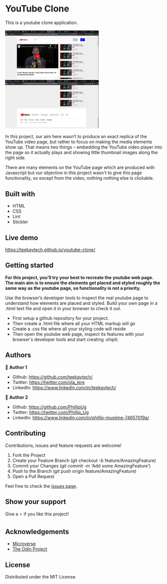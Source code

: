 # YouTube Clone
This is a youtube clone application.
<br>
<br>
<img src="assets/screen.jpg" width="300">
<img src="assets/screen2.jpg" width="300">

In this project, our aim here wasn’t to produce an exact replica of the YouTube video page, but rather to focus on making the media elements show up. That means two things – embedding the YouTube video player into the page so it actually plays and showing little thumbnail images along the right side.

There are many elements on the YouTube page which are produced with Javascript but our objective in this project wasn't to give this page functionality, so except from the video, nothing nothing else is clickable.

## Built with
  * HTML
  * CSS
  * Lint
  * Stickler

## Live demo
https://teekaytech.github.io/youtube-clone/

## Getting started
**For this project, you’ll try your best to recreate the youtube web page. The main aim is to ensure the elements get placed and styled roughly the same way as the youtube page, so functionality is not a priority.**

Use the browser’s developer tools to inspect the real youtube page to understand how elements are placed and styled. 
Build your own page in a .html text file and open it in your browser to check it out.
  - First setup a github repository for your project.
  - Then create a .html file where all your HTML markup will go
  - Create a .css file where all your styling code will reside
  - Then open the youtube web page, inspect its features with your browser's developer tools and start creating  :shipit:

## Authors
 :bust_in_silhouette: **Author 1**
 * Github: https://github.com/teekaytech/
 * Twitter: https://twitter.com/ola_lere
 * LinkedIn: https://www.linkedin.com/in/teekaytech/
 
 :bust_in_silhouette: **Author 2**
 * Github: https://github.com/PhillipUg
 * Twitter: https://twitter.com/Phillip_Ug
 * LinkedIn: https://www.linkedin.com/in/phillip-musiime-74657019a/

## Contributing
Contributions, issues and feature requests are welcome!

   1. Fork the Project
   2. Create your Feature Branch (git checkout -b feature/AmazingFeature)
   3. Commit your Changes (git commit -m 'Add some AmazingFeature')
   4. Push to the Branch (git push origin feature/AmazingFeature)
   5. Open a Pull Request

Feel free to check the [issues page](https://github.com/teekaytech/youtube-clone/issues).

## Show your support
Give a :star: if you like this project!

## Acknowledgements
  * [Microverse](https://www.microverse.org/)
  * [The Odin Project](https://www.theodinproject.com/courses/html5-and-css3/lessons/embedding-images-and-video#introduction)

## License
 Distributed under the MIT License.
